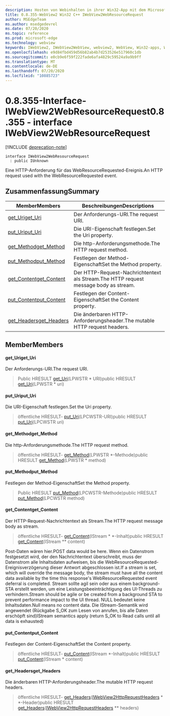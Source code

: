 ```yaml
---
description: Hosten von Webinhalten in ihrer Win32-App mit dem Microsoft Edge WebView2-Steuerelement
title: 0.8.355-WebView2 Win32 C++ IWebView2WebResourceRequest
author: MSEdgeTeam
ms.author: msedgedevrel
ms.date: 07/20/2020
ms.topic: reference
ms.prod: microsoft-edge
ms.technology: webview
keywords: IWebView2, IWebView2WebView, webview2, WebView, Win32-apps, Win32, Edge
ms.openlocfilehash: e9d84fbd459d56b82ab4b7d253526e517960c1db
ms.sourcegitcommit: e0cb9e6f59f222fade6afa4829c59524a9a9b9ff
ms.translationtype: MT
ms.contentlocale: de-DE
ms.lasthandoff: 07/20/2020
ms.locfileid: "10885723"
---
```

# <span data-ttu-id="36fb9-104">0.8.355-Interface-IWebView2WebResourceRequest</span><span class="sxs-lookup"><span data-stu-id="36fb9-104">0.8.355 - interface IWebView2WebResourceRequest</span></span> 

[!INCLUDE [deprecation-note](../../includes/deprecation-note.md)]

```
interface IWebView2WebResourceRequest
  : public IUnknown
```

<span data-ttu-id="36fb9-105">Eine HTTP-Anforderung für das WebResourceRequested-Ereignis.</span><span class="sxs-lookup"><span data-stu-id="36fb9-105">An HTTP request used with the WebResourceRequested event.</span></span>

## <span data-ttu-id="36fb9-106">Zusammenfassung</span><span class="sxs-lookup"><span data-stu-id="36fb9-106">Summary</span></span>

 <span data-ttu-id="36fb9-107">Member</span><span class="sxs-lookup"><span data-stu-id="36fb9-107">Members</span></span>                        | <span data-ttu-id="36fb9-108">Beschreibungen</span><span class="sxs-lookup"><span data-stu-id="36fb9-108">Descriptions</span></span>
--------------------------------|---------------------------------------------
[<span data-ttu-id="36fb9-109">get_Uri</span><span class="sxs-lookup"><span data-stu-id="36fb9-109">get_Uri</span></span>](#get_uri) | <span data-ttu-id="36fb9-110">Der Anforderungs-URI.</span><span class="sxs-lookup"><span data-stu-id="36fb9-110">The request URI.</span></span>
[<span data-ttu-id="36fb9-111">put_Uri</span><span class="sxs-lookup"><span data-stu-id="36fb9-111">put_Uri</span></span>](#put_uri) | <span data-ttu-id="36fb9-112">Die URI-Eigenschaft festlegen.</span><span class="sxs-lookup"><span data-stu-id="36fb9-112">Set the Uri property.</span></span>
[<span data-ttu-id="36fb9-113">get_Method</span><span class="sxs-lookup"><span data-stu-id="36fb9-113">get_Method</span></span>](#get_method) | <span data-ttu-id="36fb9-114">Die http-Anforderungsmethode.</span><span class="sxs-lookup"><span data-stu-id="36fb9-114">The HTTP request method.</span></span>
[<span data-ttu-id="36fb9-115">put_Method</span><span class="sxs-lookup"><span data-stu-id="36fb9-115">put_Method</span></span>](#put_method) | <span data-ttu-id="36fb9-116">Festlegen der Method-Eigenschaft</span><span class="sxs-lookup"><span data-stu-id="36fb9-116">Set the Method property.</span></span>
[<span data-ttu-id="36fb9-117">get_Content</span><span class="sxs-lookup"><span data-stu-id="36fb9-117">get_Content</span></span>](#get_content) | <span data-ttu-id="36fb9-118">Der HTTP-Request-Nachrichtentext als Stream.</span><span class="sxs-lookup"><span data-stu-id="36fb9-118">The HTTP request message body as stream.</span></span>
[<span data-ttu-id="36fb9-119">put_Content</span><span class="sxs-lookup"><span data-stu-id="36fb9-119">put_Content</span></span>](#put_content) | <span data-ttu-id="36fb9-120">Festlegen der Content-Eigenschaft</span><span class="sxs-lookup"><span data-stu-id="36fb9-120">Set the Content property.</span></span>
[<span data-ttu-id="36fb9-121">get_Headers</span><span class="sxs-lookup"><span data-stu-id="36fb9-121">get_Headers</span></span>](#get_headers) | <span data-ttu-id="36fb9-122">Die änderbaren HTTP-Anforderungsheader.</span><span class="sxs-lookup"><span data-stu-id="36fb9-122">The mutable HTTP request headers.</span></span>

## <span data-ttu-id="36fb9-123">Member</span><span class="sxs-lookup"><span data-stu-id="36fb9-123">Members</span></span>

#### <span data-ttu-id="36fb9-124">get_Uri</span><span class="sxs-lookup"><span data-stu-id="36fb9-124">get_Uri</span></span> 

<span data-ttu-id="36fb9-125">Der Anforderungs-URI.</span><span class="sxs-lookup"><span data-stu-id="36fb9-125">The request URI.</span></span>

> <span data-ttu-id="36fb9-126">Public HRESULT [get_Uri](#get_uri)(LPWSTR \* URI)</span><span class="sxs-lookup"><span data-stu-id="36fb9-126">public HRESULT [get_Uri](#get_uri)(LPWSTR \* uri)</span></span>

#### <span data-ttu-id="36fb9-127">put_Uri</span><span class="sxs-lookup"><span data-stu-id="36fb9-127">put_Uri</span></span> 

<span data-ttu-id="36fb9-128">Die URI-Eigenschaft festlegen.</span><span class="sxs-lookup"><span data-stu-id="36fb9-128">Set the Uri property.</span></span>

> <span data-ttu-id="36fb9-129">öffentliche HRESULT- [put_Uri](#put_uri)(LPCWSTR-URI)</span><span class="sxs-lookup"><span data-stu-id="36fb9-129">public HRESULT [put_Uri](#put_uri)(LPCWSTR uri)</span></span>

#### <span data-ttu-id="36fb9-130">get_Method</span><span class="sxs-lookup"><span data-stu-id="36fb9-130">get_Method</span></span> 

<span data-ttu-id="36fb9-131">Die http-Anforderungsmethode.</span><span class="sxs-lookup"><span data-stu-id="36fb9-131">The HTTP request method.</span></span>

> <span data-ttu-id="36fb9-132">öffentliche HRESULT- [get_Method](#get_method)(LPWSTR \*-Methode)</span><span class="sxs-lookup"><span data-stu-id="36fb9-132">public HRESULT [get_Method](#get_method)(LPWSTR \* method)</span></span>

#### <span data-ttu-id="36fb9-133">put_Method</span><span class="sxs-lookup"><span data-stu-id="36fb9-133">put_Method</span></span> 

<span data-ttu-id="36fb9-134">Festlegen der Method-Eigenschaft</span><span class="sxs-lookup"><span data-stu-id="36fb9-134">Set the Method property.</span></span>

> <span data-ttu-id="36fb9-135">Public HRESULT [put_Method](#put_method)(LPCWSTR-Methode)</span><span class="sxs-lookup"><span data-stu-id="36fb9-135">public HRESULT [put_Method](#put_method)(LPCWSTR method)</span></span>

#### <span data-ttu-id="36fb9-136">get_Content</span><span class="sxs-lookup"><span data-stu-id="36fb9-136">get_Content</span></span> 

<span data-ttu-id="36fb9-137">Der HTTP-Request-Nachrichtentext als Stream.</span><span class="sxs-lookup"><span data-stu-id="36fb9-137">The HTTP request message body as stream.</span></span>

> <span data-ttu-id="36fb9-138">öffentliche HRESULT- [get_Content](#get_content)(IStream \* \*-Inhalt)</span><span class="sxs-lookup"><span data-stu-id="36fb9-138">public HRESULT [get_Content](#get_content)(IStream \*\* content)</span></span>

<span data-ttu-id="36fb9-139">Post-Daten wären hier.</span><span class="sxs-lookup"><span data-stu-id="36fb9-139">POST data would be here.</span></span> <span data-ttu-id="36fb9-140">Wenn ein Datenstrom festgesetzt wird, der den Nachrichtentext überschreibt, muss der Datenstrom alle Inhaltsdaten aufweisen, bis die WebResourceRequested-Ereignisverzögerung dieser Antwort abgeschlossen ist.</span><span class="sxs-lookup"><span data-stu-id="36fb9-140">If a stream is set, which will override the message body, the stream must have all the content data available by the time this response's WebResourceRequested event deferral is completed.</span></span> <span data-ttu-id="36fb9-141">Stream sollte agil sein oder aus einem background-STA erstellt werden, um eine Leistungsbeeinträchtigung des UI-Threads zu verhindern.</span><span class="sxs-lookup"><span data-stu-id="36fb9-141">Stream should be agile or be created from a background STA to prevent performance impact to the UI thread.</span></span> <span data-ttu-id="36fb9-142">NULL bedeutet keine Inhaltsdaten.</span><span class="sxs-lookup"><span data-stu-id="36fb9-142">Null means no content data.</span></span> <span data-ttu-id="36fb9-143">Die IStream-Semantik wird angewendet (Rückgabe S_OK zum Lesen von anrufen, bis alle Daten erschöpft sind)</span><span class="sxs-lookup"><span data-stu-id="36fb9-143">IStream semantics apply (return S_OK to Read calls until all data is exhausted)</span></span>

#### <span data-ttu-id="36fb9-144">put_Content</span><span class="sxs-lookup"><span data-stu-id="36fb9-144">put_Content</span></span> 

<span data-ttu-id="36fb9-145">Festlegen der Content-Eigenschaft</span><span class="sxs-lookup"><span data-stu-id="36fb9-145">Set the Content property.</span></span>

> <span data-ttu-id="36fb9-146">öffentliche HRESULT- [put_Content](#put_content)(IStream \*-Inhalt)</span><span class="sxs-lookup"><span data-stu-id="36fb9-146">public HRESULT [put_Content](#put_content)(IStream \* content)</span></span>

#### <span data-ttu-id="36fb9-147">get_Headers</span><span class="sxs-lookup"><span data-stu-id="36fb9-147">get_Headers</span></span> 

<span data-ttu-id="36fb9-148">Die änderbaren HTTP-Anforderungsheader.</span><span class="sxs-lookup"><span data-stu-id="36fb9-148">The mutable HTTP request headers.</span></span>

> <span data-ttu-id="36fb9-149">öffentliche HRESULT- [get_Headers](#get_headers)([IWebView2HttpRequestHeaders](IWebView2HttpRequestHeaders.md) \* \*-Header)</span><span class="sxs-lookup"><span data-stu-id="36fb9-149">public HRESULT [get_Headers](#get_headers)([IWebView2HttpRequestHeaders](IWebView2HttpRequestHeaders.md) \*\* headers)</span></span>


